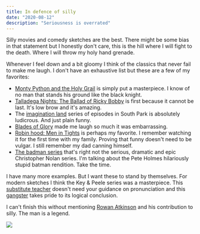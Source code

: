 ```yaml
---
title: In defence of silly
date: "2020-08-12"
description: "Seriousness is overrated"
---
```


Silly movies and comedy sketches are the best. There might be some bias in that statement but I honestly don't care, this is the hill where I will fight to the death. Where I will throw my holy hand grenade.

Whenever I feel down and a bit gloomy I think of the classics that never fail to make me laugh. I don't have an exhaustive list but these are a few of my favorites:

- [Monty Python and the Holy Grail](https://en.wikipedia.org/wiki/Monty_Python_and_the_Holy_Grail) is simply put a masterpiece. I know of no man that stands his ground like the black knight.
- [Talladega Nights: The Ballad of Ricky Bobby](https://en.wikipedia.org/wiki/Talladega_Nights:_The_Ballad_of_Ricky_Bobby) is first because it cannot be last. It's low brow and it's amazing.
- The [imagination land](https://en.wikipedia.org/wiki/Imaginationland_Episode_I) series of episodes in South Park is absolutely ludicrous. And just plain funny.
- [Blades of Glory](https://en.wikipedia.org/wiki/Blades_of_Glory) made me laugh so much it was embarrassing.
- [Robin hood: Men in Tights](https://en.wikipedia.org/wiki/Robin_Hood:_Men_in_Tights) is perhaps my favorite. I remember watching it for the first time with my family. Proving that funny doesn't need to be vulgar. I still remember my dad canning himself.
- [The badman series](https://www.youtube.com/watch?v=MDdHYjb5sBk) that's right not the serious, dramatic and epic Christopher Nolan series. I'm talking about the Pete Holmes hilariously stupid batman rendition. Take the time.

I have many more examples. But I want these to stand by themselves. For modern sketches I think the Key & Peele series was a masterpiece. This [substitute teacher](https://www.youtube.com/watch?v=Dd7FixvoKBw) doesn't need your guidance on pronunciation and this [gangster](https://www.youtube.com/watch?v=_BFSLPjUCUU) takes pride to its logical conclusion.

I can't finish this without mentioning [Rowan Atkinson](https://en.wikipedia.org/wiki/Rowan_Atkinson) and his contribution to silly. The man is a legend.

![](https://media.giphy.com/media/m9NSQjJEPv5AY/giphy.gif)